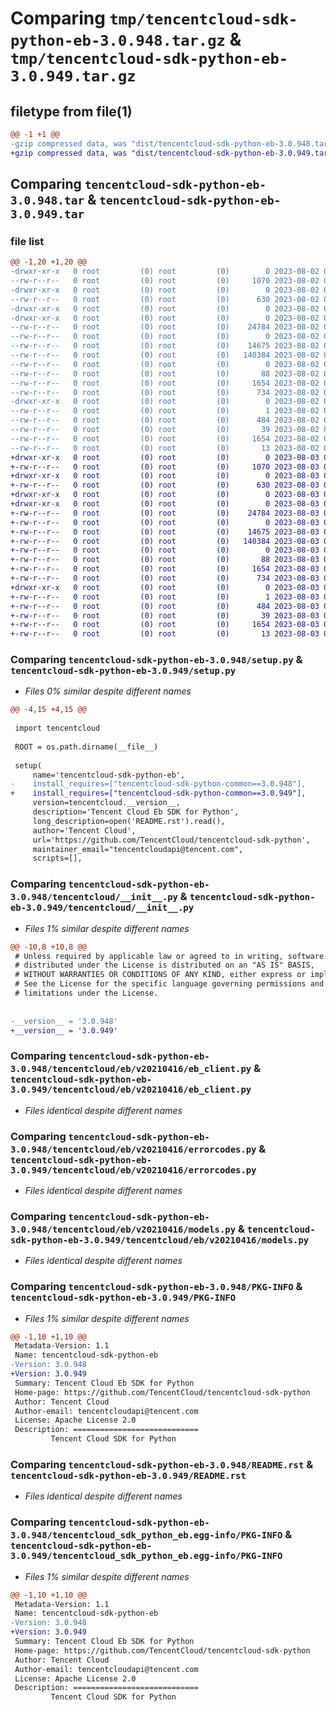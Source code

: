 # Comparing `tmp/tencentcloud-sdk-python-eb-3.0.948.tar.gz` & `tmp/tencentcloud-sdk-python-eb-3.0.949.tar.gz`

## filetype from file(1)

```diff
@@ -1 +1 @@
-gzip compressed data, was "dist/tencentcloud-sdk-python-eb-3.0.948.tar", last modified: Wed Aug  2 00:29:07 2023, max compression
+gzip compressed data, was "dist/tencentcloud-sdk-python-eb-3.0.949.tar", last modified: Thu Aug  3 00:25:30 2023, max compression
```

## Comparing `tencentcloud-sdk-python-eb-3.0.948.tar` & `tencentcloud-sdk-python-eb-3.0.949.tar`

### file list

```diff
@@ -1,20 +1,20 @@
-drwxr-xr-x   0 root         (0) root         (0)        0 2023-08-02 00:29:07.000000 tencentcloud-sdk-python-eb-3.0.948/
--rw-r--r--   0 root         (0) root         (0)     1070 2023-08-02 00:29:07.000000 tencentcloud-sdk-python-eb-3.0.948/setup.py
-drwxr-xr-x   0 root         (0) root         (0)        0 2023-08-02 00:29:07.000000 tencentcloud-sdk-python-eb-3.0.948/tencentcloud/
--rw-r--r--   0 root         (0) root         (0)      630 2023-08-02 00:29:07.000000 tencentcloud-sdk-python-eb-3.0.948/tencentcloud/__init__.py
-drwxr-xr-x   0 root         (0) root         (0)        0 2023-08-02 00:29:07.000000 tencentcloud-sdk-python-eb-3.0.948/tencentcloud/eb/
-drwxr-xr-x   0 root         (0) root         (0)        0 2023-08-02 00:29:07.000000 tencentcloud-sdk-python-eb-3.0.948/tencentcloud/eb/v20210416/
--rw-r--r--   0 root         (0) root         (0)    24784 2023-08-02 00:29:07.000000 tencentcloud-sdk-python-eb-3.0.948/tencentcloud/eb/v20210416/eb_client.py
--rw-r--r--   0 root         (0) root         (0)        0 2023-08-02 00:29:07.000000 tencentcloud-sdk-python-eb-3.0.948/tencentcloud/eb/v20210416/__init__.py
--rw-r--r--   0 root         (0) root         (0)    14675 2023-08-02 00:29:07.000000 tencentcloud-sdk-python-eb-3.0.948/tencentcloud/eb/v20210416/errorcodes.py
--rw-r--r--   0 root         (0) root         (0)   140384 2023-08-02 00:29:07.000000 tencentcloud-sdk-python-eb-3.0.948/tencentcloud/eb/v20210416/models.py
--rw-r--r--   0 root         (0) root         (0)        0 2023-08-02 00:29:07.000000 tencentcloud-sdk-python-eb-3.0.948/tencentcloud/eb/__init__.py
--rw-r--r--   0 root         (0) root         (0)       88 2023-08-02 00:29:07.000000 tencentcloud-sdk-python-eb-3.0.948/setup.cfg
--rw-r--r--   0 root         (0) root         (0)     1654 2023-08-02 00:29:07.000000 tencentcloud-sdk-python-eb-3.0.948/PKG-INFO
--rw-r--r--   0 root         (0) root         (0)      734 2023-08-02 00:29:07.000000 tencentcloud-sdk-python-eb-3.0.948/README.rst
-drwxr-xr-x   0 root         (0) root         (0)        0 2023-08-02 00:29:07.000000 tencentcloud-sdk-python-eb-3.0.948/tencentcloud_sdk_python_eb.egg-info/
--rw-r--r--   0 root         (0) root         (0)        1 2023-08-02 00:29:07.000000 tencentcloud-sdk-python-eb-3.0.948/tencentcloud_sdk_python_eb.egg-info/dependency_links.txt
--rw-r--r--   0 root         (0) root         (0)      484 2023-08-02 00:29:07.000000 tencentcloud-sdk-python-eb-3.0.948/tencentcloud_sdk_python_eb.egg-info/SOURCES.txt
--rw-r--r--   0 root         (0) root         (0)       39 2023-08-02 00:29:07.000000 tencentcloud-sdk-python-eb-3.0.948/tencentcloud_sdk_python_eb.egg-info/requires.txt
--rw-r--r--   0 root         (0) root         (0)     1654 2023-08-02 00:29:07.000000 tencentcloud-sdk-python-eb-3.0.948/tencentcloud_sdk_python_eb.egg-info/PKG-INFO
--rw-r--r--   0 root         (0) root         (0)       13 2023-08-02 00:29:07.000000 tencentcloud-sdk-python-eb-3.0.948/tencentcloud_sdk_python_eb.egg-info/top_level.txt
+drwxr-xr-x   0 root         (0) root         (0)        0 2023-08-03 00:25:30.000000 tencentcloud-sdk-python-eb-3.0.949/
+-rw-r--r--   0 root         (0) root         (0)     1070 2023-08-03 00:25:30.000000 tencentcloud-sdk-python-eb-3.0.949/setup.py
+drwxr-xr-x   0 root         (0) root         (0)        0 2023-08-03 00:25:30.000000 tencentcloud-sdk-python-eb-3.0.949/tencentcloud/
+-rw-r--r--   0 root         (0) root         (0)      630 2023-08-03 00:25:30.000000 tencentcloud-sdk-python-eb-3.0.949/tencentcloud/__init__.py
+drwxr-xr-x   0 root         (0) root         (0)        0 2023-08-03 00:25:30.000000 tencentcloud-sdk-python-eb-3.0.949/tencentcloud/eb/
+drwxr-xr-x   0 root         (0) root         (0)        0 2023-08-03 00:25:30.000000 tencentcloud-sdk-python-eb-3.0.949/tencentcloud/eb/v20210416/
+-rw-r--r--   0 root         (0) root         (0)    24784 2023-08-03 00:25:30.000000 tencentcloud-sdk-python-eb-3.0.949/tencentcloud/eb/v20210416/eb_client.py
+-rw-r--r--   0 root         (0) root         (0)        0 2023-08-03 00:25:30.000000 tencentcloud-sdk-python-eb-3.0.949/tencentcloud/eb/v20210416/__init__.py
+-rw-r--r--   0 root         (0) root         (0)    14675 2023-08-03 00:25:30.000000 tencentcloud-sdk-python-eb-3.0.949/tencentcloud/eb/v20210416/errorcodes.py
+-rw-r--r--   0 root         (0) root         (0)   140384 2023-08-03 00:25:30.000000 tencentcloud-sdk-python-eb-3.0.949/tencentcloud/eb/v20210416/models.py
+-rw-r--r--   0 root         (0) root         (0)        0 2023-08-03 00:25:30.000000 tencentcloud-sdk-python-eb-3.0.949/tencentcloud/eb/__init__.py
+-rw-r--r--   0 root         (0) root         (0)       88 2023-08-03 00:25:30.000000 tencentcloud-sdk-python-eb-3.0.949/setup.cfg
+-rw-r--r--   0 root         (0) root         (0)     1654 2023-08-03 00:25:30.000000 tencentcloud-sdk-python-eb-3.0.949/PKG-INFO
+-rw-r--r--   0 root         (0) root         (0)      734 2023-08-03 00:25:30.000000 tencentcloud-sdk-python-eb-3.0.949/README.rst
+drwxr-xr-x   0 root         (0) root         (0)        0 2023-08-03 00:25:30.000000 tencentcloud-sdk-python-eb-3.0.949/tencentcloud_sdk_python_eb.egg-info/
+-rw-r--r--   0 root         (0) root         (0)        1 2023-08-03 00:25:30.000000 tencentcloud-sdk-python-eb-3.0.949/tencentcloud_sdk_python_eb.egg-info/dependency_links.txt
+-rw-r--r--   0 root         (0) root         (0)      484 2023-08-03 00:25:30.000000 tencentcloud-sdk-python-eb-3.0.949/tencentcloud_sdk_python_eb.egg-info/SOURCES.txt
+-rw-r--r--   0 root         (0) root         (0)       39 2023-08-03 00:25:30.000000 tencentcloud-sdk-python-eb-3.0.949/tencentcloud_sdk_python_eb.egg-info/requires.txt
+-rw-r--r--   0 root         (0) root         (0)     1654 2023-08-03 00:25:30.000000 tencentcloud-sdk-python-eb-3.0.949/tencentcloud_sdk_python_eb.egg-info/PKG-INFO
+-rw-r--r--   0 root         (0) root         (0)       13 2023-08-03 00:25:30.000000 tencentcloud-sdk-python-eb-3.0.949/tencentcloud_sdk_python_eb.egg-info/top_level.txt
```

### Comparing `tencentcloud-sdk-python-eb-3.0.948/setup.py` & `tencentcloud-sdk-python-eb-3.0.949/setup.py`

 * *Files 0% similar despite different names*

```diff
@@ -4,15 +4,15 @@
 
 import tencentcloud
 
 ROOT = os.path.dirname(__file__)
 
 setup(
     name='tencentcloud-sdk-python-eb',
-    install_requires=["tencentcloud-sdk-python-common==3.0.948"],
+    install_requires=["tencentcloud-sdk-python-common==3.0.949"],
     version=tencentcloud.__version__,
     description='Tencent Cloud Eb SDK for Python',
     long_description=open('README.rst').read(),
     author='Tencent Cloud',
     url='https://github.com/TencentCloud/tencentcloud-sdk-python',
     maintainer_email="tencentcloudapi@tencent.com",
     scripts=[],
```

### Comparing `tencentcloud-sdk-python-eb-3.0.948/tencentcloud/__init__.py` & `tencentcloud-sdk-python-eb-3.0.949/tencentcloud/__init__.py`

 * *Files 1% similar despite different names*

```diff
@@ -10,8 +10,8 @@
 # Unless required by applicable law or agreed to in writing, software
 # distributed under the License is distributed on an "AS IS" BASIS,
 # WITHOUT WARRANTIES OR CONDITIONS OF ANY KIND, either express or implied.
 # See the License for the specific language governing permissions and
 # limitations under the License.
 
 
-__version__ = '3.0.948'
+__version__ = '3.0.949'
```

### Comparing `tencentcloud-sdk-python-eb-3.0.948/tencentcloud/eb/v20210416/eb_client.py` & `tencentcloud-sdk-python-eb-3.0.949/tencentcloud/eb/v20210416/eb_client.py`

 * *Files identical despite different names*

### Comparing `tencentcloud-sdk-python-eb-3.0.948/tencentcloud/eb/v20210416/errorcodes.py` & `tencentcloud-sdk-python-eb-3.0.949/tencentcloud/eb/v20210416/errorcodes.py`

 * *Files identical despite different names*

### Comparing `tencentcloud-sdk-python-eb-3.0.948/tencentcloud/eb/v20210416/models.py` & `tencentcloud-sdk-python-eb-3.0.949/tencentcloud/eb/v20210416/models.py`

 * *Files identical despite different names*

### Comparing `tencentcloud-sdk-python-eb-3.0.948/PKG-INFO` & `tencentcloud-sdk-python-eb-3.0.949/PKG-INFO`

 * *Files 1% similar despite different names*

```diff
@@ -1,10 +1,10 @@
 Metadata-Version: 1.1
 Name: tencentcloud-sdk-python-eb
-Version: 3.0.948
+Version: 3.0.949
 Summary: Tencent Cloud Eb SDK for Python
 Home-page: https://github.com/TencentCloud/tencentcloud-sdk-python
 Author: Tencent Cloud
 Author-email: tencentcloudapi@tencent.com
 License: Apache License 2.0
 Description: ============================
         Tencent Cloud SDK for Python
```

### Comparing `tencentcloud-sdk-python-eb-3.0.948/README.rst` & `tencentcloud-sdk-python-eb-3.0.949/README.rst`

 * *Files identical despite different names*

### Comparing `tencentcloud-sdk-python-eb-3.0.948/tencentcloud_sdk_python_eb.egg-info/PKG-INFO` & `tencentcloud-sdk-python-eb-3.0.949/tencentcloud_sdk_python_eb.egg-info/PKG-INFO`

 * *Files 1% similar despite different names*

```diff
@@ -1,10 +1,10 @@
 Metadata-Version: 1.1
 Name: tencentcloud-sdk-python-eb
-Version: 3.0.948
+Version: 3.0.949
 Summary: Tencent Cloud Eb SDK for Python
 Home-page: https://github.com/TencentCloud/tencentcloud-sdk-python
 Author: Tencent Cloud
 Author-email: tencentcloudapi@tencent.com
 License: Apache License 2.0
 Description: ============================
         Tencent Cloud SDK for Python
```

